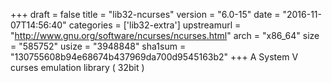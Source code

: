 +++
draft = false
title = "lib32-ncurses"
version = "6.0-15"
date = "2016-11-07T14:56:40"
categories = ['lib32-extra']
upstreamurl = "http://www.gnu.org/software/ncurses/ncurses.html"
arch = "x86_64"
size = "585752"
usize = "3948848"
sha1sum = "130755608b94e68674b437969da700d9545163b2"
+++
A System V curses emulation library ( 32bit )